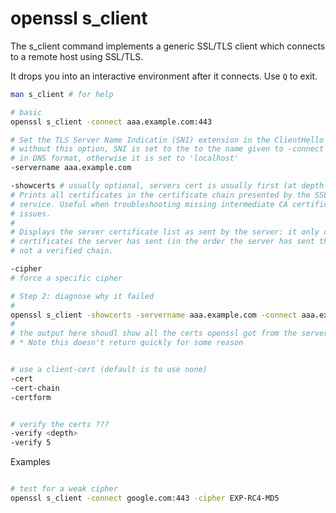 # openssl s_client

The s_client command implements a generic SSL/TLS client which connects to a remote host using SSL/TLS.

It drops you into an interactive environment after it connects. Use `Q` to exit.

```bash
man s_client # for help

# basic
openssl s_client -connect aaa.example.com:443

# Set the TLS Server Name Indicatin (SNI) extension in the ClientHello
# without this option, SNI is set to the to the name given to -connect if it is
# in DNS format, otherwise it is set to 'localhost'
-servername aaa.example.com

-showcerts # usually optional, servers cert is usually first (at depth 0)
# Prints all certificates in the certificate chain presented by the SSL
# service. Useful when troubleshooting missing intermediate CA certificate
# issues.
#
# Displays the server certificate list as sent by the server: it only consists of
# certificates the server has sent (in the order the server has sent them). It is
# not a verified chain.

-cipher
# force a specific cipher

# Step 2: diagnose why it failed
#
openssl s_client -showcerts -servername aaa.example.com -connect aaa.example.com:443
#
# the output here shoudl show all the certs openssl got from the server
# * Note this doesn't return quickly for some reason


# use a client-cert (default is to use none)
-cert
-cert-chain
-certform


# verify the certs ???
-verify <depth>
-verify 5
```


Examples

```bash

# test for a weak cipher
openssl s_client -connect google.com:443 -cipher EXP-RC4-MD5
```
